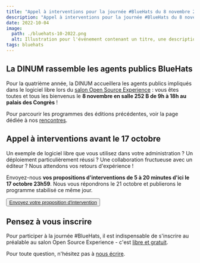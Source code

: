 ```yaml
---
title: "Appel à interventions pour la journée #BlueHats du 8 novembre 2022 au salon Open Source Experience"
description: "Appel à interventions pour la journée #BlueHats du 8 novembre 2022 au salon Open Source Experience"
date: 2022-10-04
image:
  path: ./bluehats-10-2022.png
  alt: Illustration pour l'événement contenant un titre, une description, la date, le lieu, et l'adresse de la page bluehats du site
tags: bluehats
---
```


## La DINUM rassemble les agents publics BlueHats

Pour la quatrième année, la DINUM accueillera les agents publics impliqués dans le logiciel libre lors du [salon Open Source Experience](https://www.opensource-experience.com/) : vous êtes toutes et tous les bienvenus le **8 novembre en salle 252 B de 9h à 18h au palais des Congrès** !

Pour parcourir les programmes des éditions précédentes, voir la page
dédiée à nos [rencontres](https://code.gouv.fr/fr/bluehats/tags/rencontre/).

## Appel à interventions avant le 17 octobre

Un exemple de logiciel libre que vous utilisez dans votre administration ?  Un déploiement particulièrement réussi ?  Une collaboration fructueuse avec un éditeur ?  Nous attendons vos retours d'expérience !

Envoyez-nous **vos propositions d'interventions de 5 à 20 minutes d'ici le 17 octobre 23h59**.  Nous vous répondrons le 21 octobre et publierons le programme stabilisé ce même jour.

<p>
  <button class="fr-btn fr-btn--secondary">
      <a title="Accès au formulaire pour proposer une intervention lors de la journée #BlueHats" href="https://framaforms.org/appel-a-interventions-bluehats-a-osx-1664287204">Envoyez votre proposition d'intervention</a>
  </button>
</p>

## Pensez à vous inscrire

Pour participer à la journée #BlueHats, il est indispensable de s'inscrire au préalable au salon Open Source Experience - c'est [libre et gratuit](https://www.opensource-experience.com/creer-mon-badge/).

Pour toute question, n'hésitez pas à [nous écrire](mailto:bluehats@code.gouv.fr).
